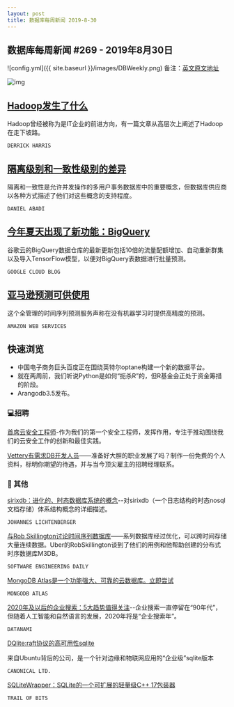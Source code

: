 ```yaml
---
layout: post
title: 数据库每周新闻 2019-8-30
---
```


## 数据库每周新闻 #269 - 2019年8月30日

![config.yml]({{ site.baseurl }}/images/DBWeekly.png)
备注：[英文原文地址](https://dbweekly.com/issues/269)

![img](https://res.cloudinary.com/cpress/image/upload/w_1280,e_sharpen:60/twpfxqdmxauewek7x3c1.jpg)

## [Hadoop发生了什么](https://architecht.io/what-happened-to-hadoop-211aa52a297?gi=6f814a821f12)

Hadoop曾经被称为是IT企业的前进方向，有一篇文章从高层次上阐述了Hadoop在走下坡路。

`DERRICK HARRIS`

## [隔离级别和一致性级别的差异](https://dbmsmusings.blogspot.com/2019/08/an-explanation-of-difference-between.html)

隔离和一致性是允许并发操作的多用户事务数据库中的重要概念，但数据库供应商以各种方式描述了他们对这些概念的支持程度。

`DANIEL ABADI`

## [今年夏天出现了新功能：BigQuery](https://cloud.google.com/blog/products/data-analytics/whats-happening-bigquery-adding-speed-and-flexibility-10x-streaming-quota-cloud-sql-federation-and-more)

谷歌云的BigQuery数据仓库的最新更新包括10倍的流量配额增加、自动重新群集以及导入TensorFlow模型，以便对BigQuery表数据进行批量预测。

`GOOGLE CLOUD BLOG `

## [亚马逊预测可供使用](https://aws.amazon.com/cn/blogs/aws/amazon-forecast-now-generally-available/)

这个全管理的时间序列预测服务声称在没有机器学习时提供高精度的预测。

`AMAZON WEB SERVICES`

## 快速浏览

- 中国电子商务巨头百度正在围绕英特尔optane构建一个新的数据平台。
- 就在两周前，我们听说Python是如何“扼杀R”的，但R基金会正处于资金筹措的阶段。
- Arangodb3.5发布。

### 💻招聘

[首席云安全工程师](https://www.cockroachlabs.com/careers/job/?gh_jid=1746802&gh_src=59299dec1)-作为我们的第一个安全工程师，发挥作用，专注于推动围绕我们的云安全工作的创新和最佳实践。

[Vettery有需求DB开发人员](https://www.vettery.com/tech?utm_source=newsletter&utm_medium=cooper-dbweekly&utm_term=tech&utm_content=grouped&utm_campaign=ad-88878)——准备好大胆的职业发展了吗？制作一份免费的个人资料，标明你期望的待遇，并与当今顶尖雇主的招聘经理联系。



### 📒 其他

[sirixdb：进化的、时态数据库系统的概念](https://dev.to/johanneslichtenberger/sirixdb-concepts-of-an-evolutionary-temporal-database-system-ef4)--对sirixdb（一个日志结构的时态nosql文档存储）体系结构概念的详细描述。

`JOHANNES LICHTENBERGER`

[与Rob Skillington讨论时间序列数据库](https://softwareengineeringdaily.com/2019/08/21/time-series-databases-with-rob-skillington/)——系列数据库经过优化，可以跨时间存储大量连续数据。Uber的RobSkillington谈到了他们的用例和他帮助创建的分布式时序数据库M3DB。

`SOFTWARE ENGINEERING DAILY`

[MongoDB Atlas是一个功能强大、可靠的云数据库。立即尝试](https://www.mongodb.com/cloud/atlas/lp/general/try?utm_campaign=cooperpress&utm_source=db&utm_medium=sponsored_newsletter)

`MONGODB ATLAS`

[2020年及以后的企业搜索：5大趋势值得关注](https://www.datanami.com/2019/08/23/enterprise-search-in-2020-and-beyond-5-trends-to-watch/)--企业搜索一直停留在“90年代”，但随着人工智能和自然语言的发展，2020年将是“企业搜索年”。

`DATANAMI`

[DQlite:raft协议的高可用性sqlite](https://dqlite.io)

来自Ubuntu背后的公司，是一个针对边缘和物联网应用的“企业级”sqlite版本

`CANONICAL LTD.`

[SQLiteWrapper：SQLite的一个可扩展的轻量级C++ 17包装器](https://github.com/meitu/kvrocks)

`TRAIL OF BITS`



